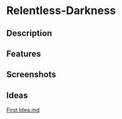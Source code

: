 # Relentless-Darkness

## Description

## Features

## Screenshots

## Ideas
[First Idea.md](https://github.com/Dinizim/Relentless-Darkness/blob/da6ab0753aa10710be39990b9f1cfeecd2e43288/First%20Ideas.md)
